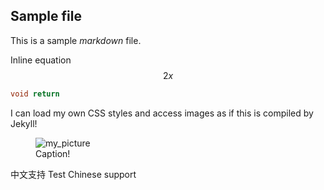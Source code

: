 ## Sample file

This is a sample *markdown* file.

Inline equation $$2x$$

```c++
void return
```

I can load my own CSS styles and access images as if this is compiled by Jekyll!
<figure>
  <img src="/sample.jpg" alt="my_picture"/>
  <figcaption>Caption!</figcaption>
</figure>

中文支持 Test Chinese support